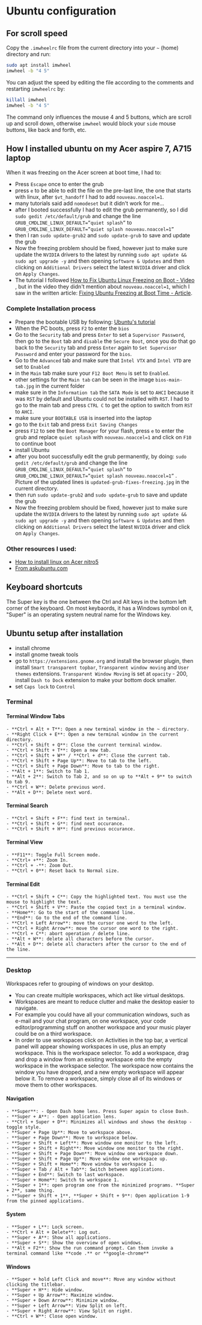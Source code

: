 # Ubuntu configuration

## For scroll speed

Copy the `.imwheelrc` file from the current directory into your `~` (home)
directory and run:

```bash
sudo apt install imwheel
imwheel -b "4 5"
```

You can adjust the speed by editing the file according to the comments and
restarting `imwheelrc` by:

```bash
killall imwheel
imwheel -b "4 5"
```

The command only influences the mouse 4 and 5 buttons, which are scroll up and
scroll down, otherwise `imwheel` would block your `side` mouse buttons, like
back and forth, etc.

## How I installed ubuntu on my Acer aspire 7, A715 laptop

When it was freezing on the Acer screen at boot time, I had to:

- Press `Escape` once to enter the grub
- press `e` to be able to edit the file on the pre-last line, the one that
  starts with linux, after `$vt_handoff` I had to add `nouveau.noaccel=1`.
- many tutorials said add `nomodeset` but it didn't work for me...
- after I booted successfully I had to edit the grub permanently, so I did
  `sudo gedit /etc/default/grub` and change the line
  `GRUB_CMDLINE_LINUX_DEFAULT=”quiet splash”` to
  `GRUB_CMDLINE_LINUX_DEFAULT=”quiet splash nouveau.noaccel=1”`
- then I ran `sudo update-grub2` and `sudo update-grub` to save and update the
  grub
- Now the freezing problem should be fixed, however just to make sure update the
  `NVIDIA` drivers to the latest by running
  `sudo apt update && sudo apt upgrade -y` and then opening `Software & Updates`
  and then clicking on `Additional Drivers` select the latest `NVIDIA` driver
  and click on `Apply Changes`.
- The tutorial I followed
  [ How to Fix Ubuntu Linux Freezing on Boot - Video ](https://www.youtube.com/watch?v=Tg4fWsFPzSE),
  but in the video they didn't mention about `nouveau.noaccel=1`, which I saw in
  the written article:
  [Fixing Ubuntu Freezing at Boot Time - Article](https://itsfoss.com/fix-ubuntu-freezing/).

### Complete Installation process

- Prepare the bootable USB by following:
  [Ubuntu's tutorial](https://ubuntu.com/tutorials/create-a-usb-stick-on-ubuntu#1-overview)
- When the PC boots, press `F2` to enter the `bios`
- Go to the `Security` tab and press `Enter` to set a `Supervisor Password`,
  then go to the `Boot` tab and `disable` the `Secure Boot`, once you do that go
  back to the `Security` tab and press `Enter` again to
  `Set Supervisor Password` and enter your password for the `bios`.
- Go to the `Advanced` tab and make sure that `Intel VTX` and `Intel VTD` are
  set to `Enabled`
- in the `Main` tab make sure your `F12 Boot Menu` is set to `Enabled`.
- other settings for the `Main tab` can be seen in the image `bios-main-tab.jpg`
  in the current folder
- make sure in the `Information tab` the `SATA Mode` is set to `AHCI` because it
  was `RST` by default and Ubuntu could not be installed with `RST`. I had to go
  to the main tab and press `CTRL C` to get the option to switch from `RST` to
  `AHCI`.
- make sure your `BOOTABLE USB` is inserted into the laptop
- go to the `Exit` tab and press `Exit Saving Changes`
- press `F12` to see the `Boot Manager` for your flash, press `e` to enter the
  grub and replace `quiet splash` with `nouveau.noaccel=1` and click on `F10` to
  continue boot
- install Ubuntu
- after you boot successfully edit the grub permanently, by doing:
  `sudo gedit /etc/default/grub` and change the line
  `GRUB_CMDLINE_LINUX_DEFAULT=”quiet splash”` to
  `GRUB_CMDLINE_LINUX_DEFAULT=”quiet splash nouveau.noaccel=1”` . Picture of the
  updated lines is `updated-grub-fixes-freezing.jpg` in the current directory.
- then run `sudo update-grub2` and `sudo update-grub` to save and update the
  grub
- Now the freezing problem should be fixed, however just to make sure update the
  `NVIDIA` drivers to the latest by running
  `sudo apt update && sudo apt upgrade -y` and then opening `Software & Updates`
  and then clicking on `Additional Drivers` select the latest `NVIDIA` driver
  and click on `Apply Changes`.

### Other resources I used:

- [How to install linux on Acer nitro5](https://www.youtube.com/watch?v=MFUM17wdEOQ)
- [From askubuntu.com](https://askubuntu.com/questions/1078726/on-acer-aspire-7-a717-72g-ubuntu-cannot-be-installed)

## Keyboard shortcuts

The Super key is the one between the Ctrl and Alt keys in the bottom left corner
of the keyboard. On most keybaords, it has a Windows symbol on it, "Super" is an
operating system neutral name for the Windows key.

## Ubuntu setup after installation

- install chrome
- install gnome tweak tools
- go to `https://extensions.gnome.org` and install the browser plugin, then
  install `Smart transparent topbar`, `Transparent window moving` and
  `User themes` extensions. `Transparent Window Moving` is set at `opacity` -
  200, install `Dash to Dock` extension to make your bottom dock smaller.
- set `Caps lock` to `Control`

### Terminal

#### Terminal Window Tabs

    - **Ctrl + Alt + T**: Open a new terminal window in the ~ directory.
    - **Right Click + E**: Open a new terminal window in the current directory.
    - **Ctrl + Shift + Q**: Close the current terminal window.
    - **Ctrl + Shift + T**: Open a new tab.
    - **Ctrl + Shift + W** / **Ctrl + d**: Close the current tab.
    - **Ctrl + Shift + Page Up**: Move to tab to the left.
    - **Ctrl + Shift + Page Down**: Move to tab to the right.
    - **Alt + 1**: Switch to Tab 1.
    - **Alt + 2**: Switch to Tab 2, and so on up to **Alt + 9** to switch to tab 9.
    - **Ctrl + W**: Delete previous word.
    - **Alt + D**: Delete next word.

#### Terminal Search

    - **Ctrl + Shift + F**: find text in terminal.
    - **Ctrl + Shift + G**: find next occurance.
    - **Ctrl + Shift + H**: find previous occurance.

#### Terminal View

    - **F11**: Toggle Full Screen mode.
    - **Ctrl+ +**: Zoom In.
    - **Ctrl + -**: Zoom Out.
    - **Ctrl + 0**: Reset back to Normal size.

#### Terminal Edit

    - **Ctrl + Shift + C**: Copy the highlighted text. You must use the mouse to highlight the text.
    - **Ctrl + Shift + V**: Paste the copied text in a terminal window.
    - **Home**: Go to the start of the command line.
    - **End**: Go to the end of the command line.
    - **Ctrl + Left Arrow**: move the cursor one word to the left.
    - **Ctrl + Right Arrow**: move the cursor one word to the right.
    - **Ctrl + C**: abort operation / delete line.
    - **Alt + W**: delete all characters before the cursor.
    - **Alt + D**: delete all characters after the cursor to the end of the line.

---

### Desktop

Workspaces refer to grouping of windows on your desktop.

- You can create multiple workspaces, which act like virtual desktops.
- Workspaces are meant to reduce clutter and make the desktop easier to
  navigate.
- For example you could have all your communication windows, such as e-mail and
  your chat program, on one workspace, your code editor/programming stuff on
  another workspace and your music player could be on a third workspace.
- In order to use workspaces click on Activities in the top bar, a vertical
  panel will appear showing workspaces in use, plus an empty workspace. This is
  the workspace selector. To add a workspace, drag and drop a window from an
  existing workspace onto the empty workspace in the workspace selector. The
  workspace now contains the window you have dropped, and a new empty workspace
  will appear below it. To remove a workspace, simply close all of its windows
  or move them to other workspaces.

#### Navigation

    - **Super**: - Open Dash home lens. Press Super again to close Dash.
    - **Super + A**: - Open application lens.
    - **Ctrl + Super + D**: Minimizes all windows and shows the desktop - toggle style.
    - **Super + Page Up**: Move to workspace above.
    - **Super + Page Down**: Move to workspace below.
    - **Super + Shift + Left**: Move window one monitor to the left.
    - **Super + Shift + Right**: Move window one monitor to the right.
    - **Super + Shift + Page Down**: Move window one workspace down.
    - **Super + Shift + Page Up**: Move window one workspace up.
    - **Super + Shift + Home**: Move window to workspace 1.
    - **Super + Tab / Alt + Tab**: Switch between applications.
    - **Super + End**: Switch to last workspace.
    - **Super + Home**: Switch to workspace 1.
    - **Super + 1**: open program one from the minimized programs. **Super + 2**, same thing.
    - **Super + Shift + 1**, **Super + Shift + 9**: Open application 1-9 from the pinned applications.

#### System

    - **Super + L**: Lock screen.
    - **Ctrl + Alt + Delete**: Log out.
    - **Super + A**: Show all applications.
    - **Super + S**: Show the overview of open windows.
    - **Alt + F2**: Show the run command prompt. Can them invoke a terminal command like **code .** or **google-chrome**

#### Windows

    - **Super + hold Left Click and move**: Move any window without clicking the titlebar.
    - **Super + H**: Hide window.
    - **Super + Up Arrow**: Maximize window.
    - **Super + Down Arrow**: Minimize window.
    - **Super + Left Arrow**: View Split on left.
    - **Super + Right Arrow**: View Split on right.
    - **Ctrl + W**: Close open window.

